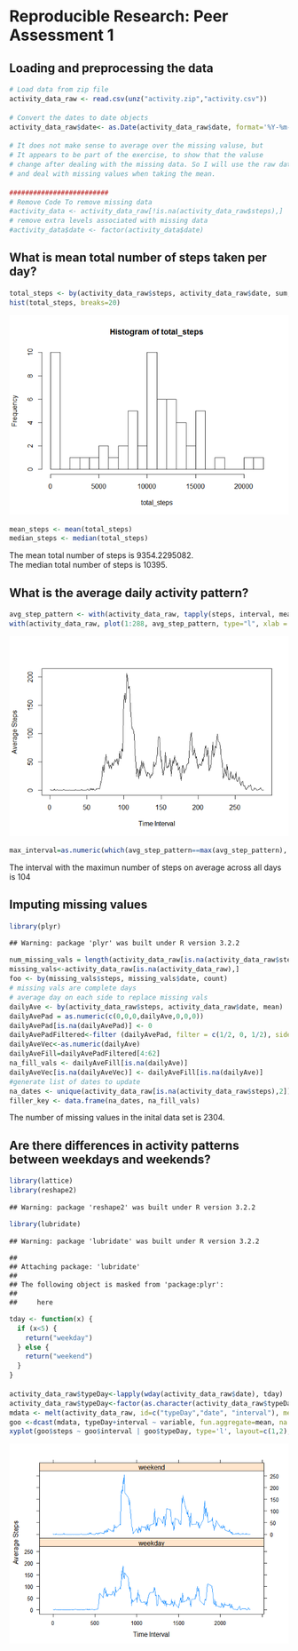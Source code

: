 # Reproducible Research: Peer Assessment 1


## Loading and preprocessing the data

```r
# Load data from zip file
activity_data_raw <- read.csv(unz("activity.zip","activity.csv"))

# Convert the dates to date objects
activity_data_raw$date<- as.Date(activity_data_raw$date, format='%Y-%m-%d')

# It does not make sense to average over the missing valuse, but 
# It appears to be part of the exercise, to show that the valuse 
# change after dealing with the missing data. So I will use the raw data
# and deal with missing values when taking the mean.

#########################
# Remove Code To remove missing data
#activity_data <- activity_data_raw[!is.na(activity_data_raw$steps),]
# remove extra levels associated with missing data
#activity_data$date <- factor(activity_data$date)
```


## What is mean total number of steps taken per day?

```r
total_steps <- by(activity_data_raw$steps, activity_data_raw$date, sum, na.rm=TRUE )
hist(total_steps, breaks=20)
```

![](PA1_template_files/figure-html/unnamed-chunk-2-1.png) 

```r
mean_steps <- mean(total_steps)
median_steps <- median(total_steps)
```
The mean total number of steps is 9354.2295082.    
The median total number of steps is 10395.  

## What is the average daily activity pattern?

```r
avg_step_pattern <- with(activity_data_raw, tapply(steps, interval, mean, na.rm=TRUE))
with(activity_data_raw, plot(1:288, avg_step_pattern, type="l", xlab = "Time Interval", ylab = "Average Steps"))
```

![](PA1_template_files/figure-html/unnamed-chunk-3-1.png) 

```r
max_interval=as.numeric(which(avg_step_pattern==max(avg_step_pattern), arr.ind=TRUE))
```

The interval with the maximun number of steps on average across all days is 104  

## Imputing missing values

```r
library(plyr) 
```

```
## Warning: package 'plyr' was built under R version 3.2.2
```

```r
num_missing_vals = length(activity_data_raw[is.na(activity_data_raw$steps),1])
missing_vals<-activity_data_raw[is.na(activity_data_raw),]
foo <- by(missing_vals$steps, missing_vals$date, count)
# missing vals are complete days
# average day on each side to replace missing vals
dailyAve <- by(activity_data_raw$steps, activity_data_raw$date, mean)
dailyAvePad = as.numeric(c(0,0,0,dailyAve,0,0,0))
dailyAvePad[is.na(dailyAvePad)] <- 0
dailyAvePadFiltered<-filter (dailyAvePad, filter = c(1/2, 0, 1/2), sides=2)
dailyAveVec<-as.numeric(dailyAve)
dailyAveFill=dailyAvePadFiltered[4:62]
na_fill_vals <- dailyAveFill[is.na(dailyAve)]
dailyAveVec[is.na(dailyAveVec)] <- dailyAveFill[is.na(dailyAve)]
#generate list of dates to update
na_dates <- unique(activity_data_raw[is.na(activity_data_raw$steps),2])
filler_key <- data.frame(na_dates, na_fill_vals)
```

The number of missing values in the inital data set is 2304.    

## Are there differences in activity patterns between weekdays and weekends?

```r
library(lattice)
library(reshape2)
```

```
## Warning: package 'reshape2' was built under R version 3.2.2
```

```r
library(lubridate)
```

```
## Warning: package 'lubridate' was built under R version 3.2.2
```

```
## 
## Attaching package: 'lubridate'
## 
## The following object is masked from 'package:plyr':
## 
##     here
```

```r
tday <- function(x) {
  if (x<5) {
    return("weekday")
  } else {
    return("weekend")
  }
}

activity_data_raw$typeDay<-lapply(wday(activity_data_raw$date), tday)
activity_data_raw$typeDay<-factor(as.character(activity_data_raw$typeDay))
mdata <- melt(activity_data_raw, id=c("typeDay","date", "interval"), measure.vars = c("steps"))
goo <-dcast(mdata, typeDay+interval ~ variable, fun.aggregate=mean, na.rm=TRUE)
xyplot(goo$steps ~ goo$interval | goo$typeDay, type='l', layout=c(1,2), xlab = "Time Interval", ylab = "Average Steps")
```

![](PA1_template_files/figure-html/unnamed-chunk-5-1.png) 

